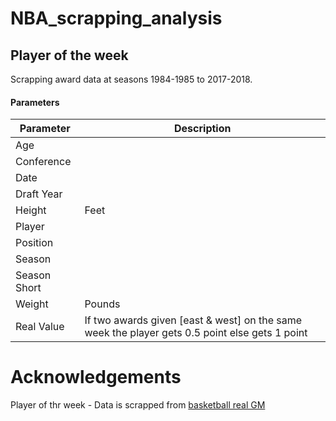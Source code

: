 # NBA_scrapping_analysis

## Player of the week
Scrapping award data at seasons 1984-1985 to 2017-2018.

#### Parameters

 | Parameter |	Description	|
 | --- | --- |
 | Age| |
 | Conference | |
 | Date | |
 | Draft Year | |
 | Height | Feet |
 | Player | |
 | Position | |
 | Season | |
 | Season Short | |
 | Weight | Pounds |
 | Real Value | If two awards given [east & west] on the same week the player gets 0.5 point else gets 1 point |

# Acknowledgements

Player of thr week - Data is scrapped from [basketball real GM](https://basketball.realgm.com/)
